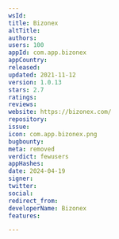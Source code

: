 ```yaml
---
wsId: 
title: Bizonex
altTitle: 
authors: 
users: 100
appId: com.app.bizonex
appCountry: 
released: 
updated: 2021-11-12
version: 1.0.13
stars: 2.7
ratings: 
reviews: 
website: https://bizonex.com/
repository: 
issue: 
icon: com.app.bizonex.png
bugbounty: 
meta: removed
verdict: fewusers
appHashes: 
date: 2024-04-19
signer: 
twitter: 
social: 
redirect_from: 
developerName: Bizonex
features: 

---
```


